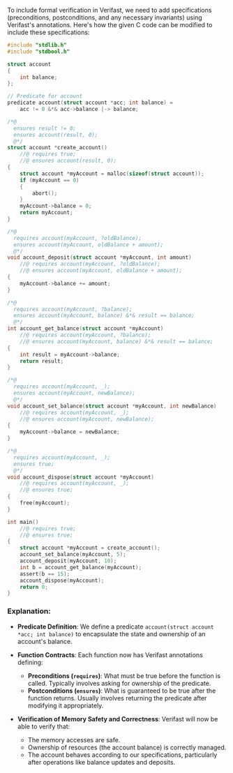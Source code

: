 To include formal verification in Verifast, we need to add specifications (preconditions, postconditions, and any necessary invariants) using Verifast's annotations. Here's how the given C code can be modified to include these specifications:

```c
#include "stdlib.h"
#include "stdbool.h"

struct account
{
    int balance;
};

// Predicate for account
predicate account(struct account *acc; int balance) =
    acc != 0 &*& acc->balance |-> balance;

/*@
  ensures result != 0;
  ensures account(result, 0);
  @*/
struct account *create_account()
    //@ requires true;
    //@ ensures account(result, 0);
{
    struct account *myAccount = malloc(sizeof(struct account));
    if (myAccount == 0)
    {
        abort();
    }
    myAccount->balance = 0;
    return myAccount;
}

/*@
  requires account(myAccount, ?oldBalance);
  ensures account(myAccount, oldBalance + amount);
  @*/
void account_deposit(struct account *myAccount, int amount)
    //@ requires account(myAccount, ?oldBalance);
    //@ ensures account(myAccount, oldBalance + amount);
{
    myAccount->balance += amount;
}

/*@
  requires account(myAccount, ?balance);
  ensures account(myAccount, balance) &*& result == balance;
  @*/
int account_get_balance(struct account *myAccount)
    //@ requires account(myAccount, ?balance);
    //@ ensures account(myAccount, balance) &*& result == balance;
{
    int result = myAccount->balance;
    return result;
}

/*@
  requires account(myAccount, _);
  ensures account(myAccount, newBalance);
  @*/
void account_set_balance(struct account *myAccount, int newBalance)
    //@ requires account(myAccount, _);
    //@ ensures account(myAccount, newBalance);
{
    myAccount->balance = newBalance;
}

/*@
  requires account(myAccount, _);
  ensures true;
  @*/
void account_dispose(struct account *myAccount)
    //@ requires account(myAccount, _);
    //@ ensures true;
{
    free(myAccount);
}

int main()
    //@ requires true;
    //@ ensures true;
{
    struct account *myAccount = create_account();
    account_set_balance(myAccount, 5);
    account_deposit(myAccount, 10);
    int b = account_get_balance(myAccount);
    assert(b == 15);
    account_dispose(myAccount);
    return 0;
}
```

### Explanation:

- **Predicate Definition**: We define a predicate `account(struct account *acc; int balance)` to encapsulate the state and ownership of an account's balance.

- **Function Contracts**: Each function now has Verifast annotations defining:
  - **Preconditions (`requires`)**: What must be true before the function is called. Typically involves asking for ownership of the predicate.
  - **Postconditions (`ensures`)**: What is guaranteed to be true after the function returns. Usually involves returning the predicate after modifying it appropriately.
  
- **Verification of Memory Safety and Correctness**: Verifast will now be able to verify that:
  - The memory accesses are safe.
  - Ownership of resources (the account balance) is correctly managed.
  - The account behaves according to our specifications, particularly after operations like balance updates and deposits.
